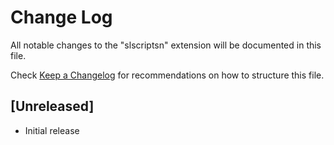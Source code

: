 # Change Log

All notable changes to the "slscriptsn" extension will be documented in this file.

Check [Keep a Changelog](http://keepachangelog.com/) for recommendations on how to structure this file.

## [Unreleased]

- Initial release
